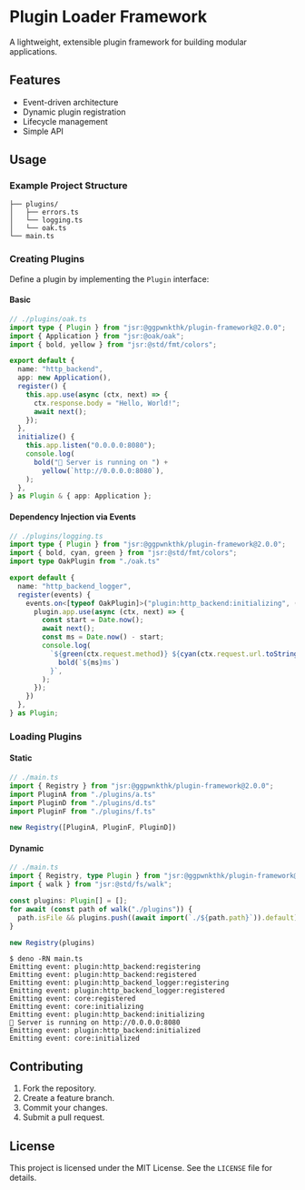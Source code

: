 # Plugin Loader Framework

A lightweight, extensible plugin framework for building modular applications.

## Features

* Event-driven architecture
* Dynamic plugin registration
* Lifecycle management
* Simple API

## Usage

### Example Project Structure

```
├── plugins/
│   ├── errors.ts
│   └── logging.ts
│   └── oak.ts
└── main.ts
```

### Creating Plugins

Define a plugin by implementing the `Plugin` interface:

#### Basic

```typescript
// ./plugins/oak.ts
import type { Plugin } from "jsr:@ggpwnkthk/plugin-framework@2.0.0";
import { Application } from "jsr:@oak/oak";
import { bold, yellow } from "jsr:@std/fmt/colors";

export default {
  name: "http_backend",
  app: new Application(),
  register() {
    this.app.use(async (ctx, next) => {
      ctx.response.body = "Hello, World!";
      await next();
    });
  },
  initialize() {
    this.app.listen("0.0.0.0:8080");
    console.log(
      bold("🚀 Server is running on ") +
        yellow(`http://0.0.0.0:8080`),
    );
  },
} as Plugin & { app: Application };
```

#### Dependency Injection via Events

```typescript
// ./plugins/logging.ts
import type { Plugin } from "jsr:@ggpwnkthk/plugin-framework@2.0.0";
import { bold, cyan, green } from "jsr:@std/fmt/colors";
import type OakPlugin from "./oak.ts"

export default {
  name: "http_backend_logger",
  register(events) {
    events.on<[typeof OakPlugin]>("plugin:http_backend:initializing", (plugin) => {
      plugin.app.use(async (ctx, next) => {
        const start = Date.now();
        await next();
        const ms = Date.now() - start;
        console.log(
          `${green(ctx.request.method)} ${cyan(ctx.request.url.toString())} - ${
            bold(`${ms}ms`)
          }`,
        );
      });
    })
  },
} as Plugin;
```

### Loading Plugins

#### Static

```typescript
// ./main.ts
import { Registry } from "jsr:@ggpwnkthk/plugin-framework@2.0.0";
import PluginA from "./plugins/a.ts"
import PluginD from "./plugins/d.ts"
import PluginF from "./plugins/f.ts"

new Registry([PluginA, PluginF, PluginD])
```

#### Dynamic

```typescript
// ./main.ts
import { Registry, type Plugin } from "jsr:@ggpwnkthk/plugin-framework@2.0.0";
import { walk } from "jsr:@std/fs/walk";

const plugins: Plugin[] = [];
for await (const path of walk("./plugins")) {
  path.isFile && plugins.push((await import(`./${path.path}`)).default);
}

new Registry(plugins)
```

```
$ deno -RN main.ts
Emitting event: plugin:http_backend:registering
Emitting event: plugin:http_backend:registered
Emitting event: plugin:http_backend_logger:registering
Emitting event: plugin:http_backend_logger:registered
Emitting event: core:registered
Emitting event: core:initializing
Emitting event: plugin:http_backend:initializing
🚀 Server is running on http://0.0.0.0:8080
Emitting event: plugin:http_backend:initialized
Emitting event: core:initialized
```

## Contributing

1. Fork the repository.
2. Create a feature branch.
3. Commit your changes.
4. Submit a pull request.

## License

This project is licensed under the MIT License. See the `LICENSE` file for details.